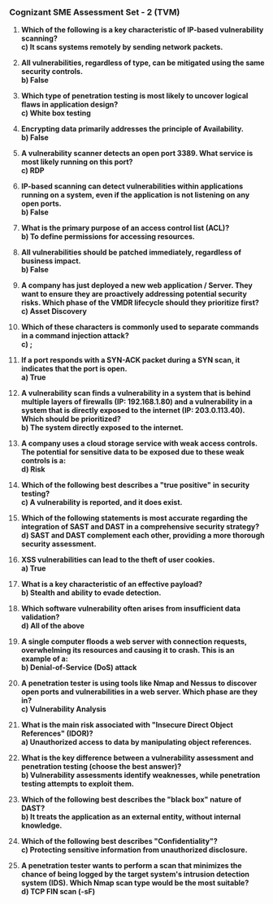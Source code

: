 ### Cognizant SME Assessment Set - 2 (TVM)

1. **Which of the following is a key characteristic of IP-based vulnerability scanning?**  
    **c) It scans systems remotely by sending network packets.**

2. **All vulnerabilities, regardless of type, can be mitigated using the same security controls.**  
    **b) False**

3. **Which type of penetration testing is most likely to uncover logical flaws in application design?**  
    **c) White box testing**

4. **Encrypting data primarily addresses the principle of Availability.**  
    **b) False**

5. **A vulnerability scanner detects an open port 3389. What service is most likely running on this port?**  
    **c) RDP**

6. **IP-based scanning can detect vulnerabilities within applications running on a system, even if the application is not listening on any open ports.**  
    **b) False**

7. **What is the primary purpose of an access control list (ACL)?**  
    **b) To define permissions for accessing resources.**

8. **All vulnerabilities should be patched immediately, regardless of business impact.**  
    **b) False**

9. **A company has just deployed a new web application / Server. They want to ensure they are proactively addressing potential security risks. Which phase of the VMDR lifecycle should they prioritize first?**  
    **c) Asset Discovery**

10. **Which of these characters is commonly used to separate commands in a command injection attack?**  
    **c) ;**

11. **If a port responds with a SYN-ACK packet during a SYN scan, it indicates that the port is open.**  
    **a) True**

12. **A vulnerability scan finds a vulnerability in a system that is behind multiple layers of firewalls (IP: 192.168.1.80) and a vulnerability in a system that is directly exposed to the internet (IP: 203.0.113.40). Which should be prioritized?**  
    **b) The system directly exposed to the internet.**

13. **A company uses a cloud storage service with weak access controls. The potential for sensitive data to be exposed due to these weak controls is a:**  
    **d) Risk**

14. **Which of the following best describes a "true positive" in security testing?**  
    **c) A vulnerability is reported, and it does exist.**

15. **Which of the following statements is most accurate regarding the integration of SAST and DAST in a comprehensive security strategy?**  
    **d) SAST and DAST complement each other, providing a more thorough security assessment.**

16. **XSS vulnerabilities can lead to the theft of user cookies.**  
    **a) True**

17. **What is a key characteristic of an effective payload?**  
    **b) Stealth and ability to evade detection.**

18. **Which software vulnerability often arises from insufficient data validation?**  
    **d) All of the above**

19. **A single computer floods a web server with connection requests, overwhelming its resources and causing it to crash. This is an example of a:**  
    **b) Denial-of-Service (DoS) attack**

20. **A penetration tester is using tools like Nmap and Nessus to discover open ports and vulnerabilities in a web server. Which phase are they in?**  
    **c) Vulnerability Analysis**

21. **What is the main risk associated with "Insecure Direct Object References" (IDOR)?**  
    **a) Unauthorized access to data by manipulating object references.**

22. **What is the key difference between a vulnerability assessment and penetration testing (choose the best answer)?**  
    **b) Vulnerability assessments identify weaknesses, while penetration testing attempts to exploit them.**

23. **Which of the following best describes the "black box" nature of DAST?**  
    **b) It treats the application as an external entity, without internal knowledge.**

24. **Which of the following best describes "Confidentiality"?**  
    **c) Protecting sensitive information from unauthorized disclosure.**

25. **A penetration tester wants to perform a scan that minimizes the chance of being logged by the target system's intrusion detection system (IDS). Which Nmap scan type would be the most suitable?**  
    **d) TCP FIN scan (-sF)**
